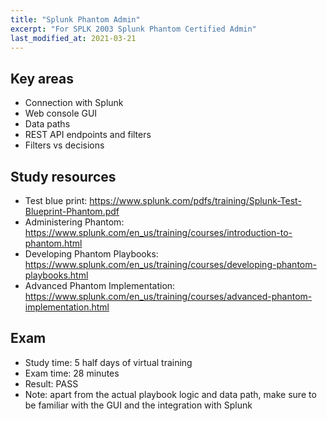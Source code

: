 ```yaml
---
title: "Splunk Phantom Admin"
excerpt: "For SPLK 2003 Splunk Phantom Certified Admin"
last_modified_at: 2021-03-21
---
```


## Key areas
- Connection with Splunk
- Web console GUI
- Data paths
- REST API endpoints and filters
- Filters vs decisions

## Study resources
- Test blue print: <https://www.splunk.com/pdfs/training/Splunk-Test-Blueprint-Phantom.pdf>
- Administering Phantom: <https://www.splunk.com/en_us/training/courses/introduction-to-phantom.html>
- Developing Phantom Playbooks: <https://www.splunk.com/en_us/training/courses/developing-phantom-playbooks.html>
- Advanced Phantom Implementation: <https://www.splunk.com/en_us/training/courses/advanced-phantom-implementation.html>

## Exam
- Study time: 5 half days of virtual training
- Exam time: 28 minutes
- Result: PASS
- Note: apart from the actual playbook logic and data path, make sure to be familiar with the GUI and the integration with Splunk
